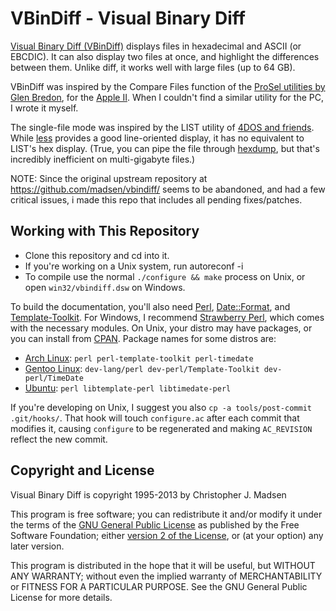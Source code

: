 VBinDiff - Visual Binary Diff
=============================

[Visual Binary Diff (VBinDiff)](http://www.cjmweb.net/vbindiff/) displays files in hexadecimal and ASCII (or EBCDIC).  It can also display two files at once, and highlight the differences between them.  Unlike diff, it works well with large files (up to 64 GB).

VBinDiff was inspired by the Compare Files function of the [ProSel utilities by Glen Bredon](http://www.apple2.org.za/gswv/USA2WUG/Glen.Bredon.In.Memoriam/A2.Software/), for the [Apple II](https://en.wikipedia.org/wiki/Apple_II).  When I couldn't find a similar utility for the PC, I wrote it myself.

The single-file mode was inspired by the LIST utility of [4DOS and friends](http://jpsoft.com/take-command-windows-scripting.html).  While [less](http://www.greenwoodsoftware.com/less/) provides a good line-oriented display, it has no equivalent to LIST's hex display.  (True, you can pipe the file through [hexdump](http://linux.die.net/man/1/hexdump), but that's incredibly inefficient on multi-gigabyte files.)

NOTE: Since the original upstream repository at https://github.com/madsen/vbindiff/ seems to be abandoned, and had a few critical issues, i made this repo that includes all pending fixes/patches.


Working with This Repository
----------------------------

* Clone this repository and cd into it.
* If you're working on a Unix system, run autoreconf -i
* To compile use the normal `./configure && make` process on Unix, or open `win32/vbindiff.dsw` on Windows.

To build the documentation, you'll also need [Perl](http://www.perl.org/), [Date::Format](https://metacpan.org/module/Date::Format), and [Template-Toolkit](https://metacpan.org/release/Template-Toolkit).  For Windows, I recommend [Strawberry Perl](http://strawberryperl.com/), which comes with the necessary modules.  On Unix, your distro may have packages, or you can install from [CPAN](http://www.cpan.org/).  Package names for some distros are:

* [Arch Linux](https://www.archlinux.org/): `perl perl-template-toolkit perl-timedate`
* [Gentoo Linux](http://www.gentoo.org/): `dev-lang/perl dev-perl/Template-Toolkit dev-perl/TimeDate`
* [Ubuntu](http://www.ubuntu.com/): `perl libtemplate-perl libtimedate-perl`

If you're developing on Unix, I suggest you also `cp -a tools/post-commit .git/hooks/`.  That hook will touch `configure.ac` after each commit that modifies it, causing `configure` to be regenerated and making `AC_REVISION` reflect the new commit.


Copyright and License
---------------------

Visual Binary Diff is copyright 1995-2013 by Christopher J. Madsen

This program is free software; you can redistribute it and/or modify it under the terms of the [GNU General Public License](http://www.gnu.org/licenses/gpl.html) as published by the Free Software Foundation; either [version 2 of the License](http://www.gnu.org/licenses/old-licenses/gpl-2.0.html), or (at your option) any later version.

This program is distributed in the hope that it will be useful, but WITHOUT ANY WARRANTY; without even the implied warranty of MERCHANTABILITY or FITNESS FOR A PARTICULAR PURPOSE.  See the GNU General Public License for more details.
